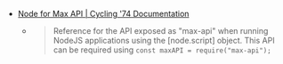 - [Node for Max API | Cycling '74 Documentation](https://docs.cycling74.com/apiref/nodeformax/)
	- > Reference for the API exposed as "max-api" when running NodeJS applications using the [node.script] object. This API can be required using `const maxAPI = require("max-api");`